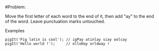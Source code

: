 #Problem:

Move the first letter of each word to the end of it, then add "ay" to the end of the word. Leave punctuation marks untouched.

Examples

    pigIt('Pig latin is cool'); // igPay atinlay siay oolcay
    pigIt('Hello world !');     // elloHay orldway !